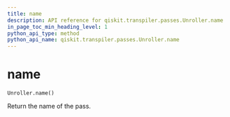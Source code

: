 ```yaml
---
title: name
description: API reference for qiskit.transpiler.passes.Unroller.name
in_page_toc_min_heading_level: 1
python_api_type: method
python_api_name: qiskit.transpiler.passes.Unroller.name
---
```


# name

<span id="qiskit.transpiler.passes.Unroller.name" />

`Unroller.name()`

Return the name of the pass.

